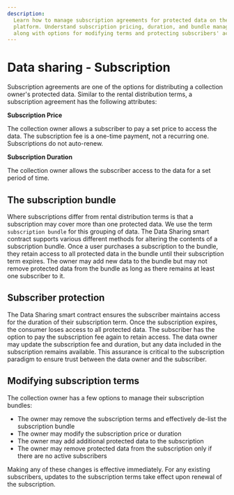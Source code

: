 ```yaml
---
description:
  Learn how to manage subscription agreements for protected data on the iExec
  platform. Understand subscription pricing, duration, and bundle management,
  along with options for modifying terms and protecting subscribers' access.
---
```


# Data sharing - Subscription

Subscription agreements are one of the options for distributing a collection
owner's protected data. Similar to the rental distribution terms, a subscription
agreement has the following attributes:

**Subscription Price**

The collection owner allows a subscriber to pay a set price to access the data.
The subscription fee is a one-time payment, not a recurring one. Subscriptions
do not auto-renew.

**Subscription Duration**

The collection owner allows the subscriber access to the data for a set period
of time.

## The subscription bundle

Where subscriptions differ from rental distribution terms is that a subscription
may cover more than one protected data. We use the term `subscription bundle`
for this grouping of data. The Data Sharing smart contract supports various
different methods for altering the contents of a subscription bundle. Once a
user purchases a subscription to the bundle, they retain access to all protected
data in the bundle until their subscription term expires. The owner may add new
data to the bundle but may not remove protected data from the bundle as long as
there remains at least one subscriber to it.

## Subscriber protection

The Data Sharing smart contract ensures the subscriber maintains access for the
duration of their subscription term. Once the subscription expires, the consumer
loses access to all protected data. The subscriber has the option to pay the
subscription fee again to retain access. The data owner may update the
subscription fee and duration, but any data included in the subscription remains
available. This assurance is critical to the subscription paradigm to ensure
trust between the data owner and the subscriber.

## Modifying subscription terms

The collection owner has a few options to manage their subscription bundles:

- The owner may remove the subscription terms and effectively de-list the
  subscription bundle
- The owner may modify the subscription price or duration
- The owner may add additional protected data to the subscription
- The owner may remove protected data from the subscription only if there are no
  active subscribers

Making any of these changes is effective immediately. For any existing
subscribers, updates to the subscription terms take effect upon renewal of the
subscription.
